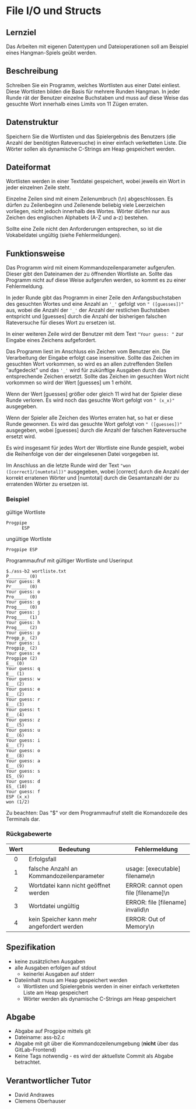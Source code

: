 # File I/O und Structs

## Lernziel

Das Arbeiten mit eigenen Datentypen und Dateioperationen soll am Beispiel eines Hangman-Spiels geübt werden.

## Beschreibung

Schreiben Sie ein Programm, welches Wortlisten aus einer Datei einliest. Diese Wortlisten bilden die Basis für mehrere Runden Hangman. In jeder Runde rät der Benutzer einzelne Buchstaben und muss auf diese Weise das gesuchte Wort innerhalb eines Limits von 11 Zügen erraten.

## Datenstruktur

Speichern Sie die Wortlisten und das Spielergebnis des Benutzers (die Anzahl der benötigten Rateversuche) in einer einfach verketteten Liste. Die Wörter sollen als dynamische C-Strings am Heap gespeichert werden.

## Dateiformat

Wortlisten werden in einer Textdatei gespeichert, wobei jeweils ein Wort in jeder einzelnen Zeile steht.

Einzelne Zeilen sind mit einem Zeilenumbruch (\n) abgeschlossen. Es dürfen zu Zeilenbeginn und Zeilenende beliebig viele Leerzeichen vorliegen, nicht jedoch innerhalb des Wortes. Wörter dürfen nur aus Zeichen des englischen Alphabets (A-Z und a-z) bestehen.

Sollte eine Zeile nicht den Anforderungen entsprechen, so ist die Vokabeldatei ungültig (siehe Fehlermeldungen).

## Funktionsweise

Das Programm wird mit einem Kommandozeilenparameter aufgerufen. Dieser gibt den Dateinamen der zu öffnenden Wortliste an. Sollte das Programm nicht auf diese Weise aufgerufen werden, so kommt es zu einer Fehlermeldung.

In jeder Runde gibt das Programm in einer Zeile den Anfangsbuchstaben des gesuchten Wortes und eine Anzahl an `'_'` gefolgt von `" ([guesses])"` aus, wobei die Anzahl der `'_'` der Anzahl der restlichen Buchstaben entspricht und [guesses] durch die Anzahl der bisherigen falschen Rateversuche für dieses Wort zu ersetzen ist.

In einer weiteren Zeile wird der Benutzer mit dem Text `"Your guess: "` zur Eingabe eines Zeichens aufgefordert.

Das Programm liest im Anschluss ein Zeichen vom Benutzer ein. Die Verarbeitung der Eingabe erfolgt case insensitive. Sollte das Zeichen im gesuchten Wort vorkommen, so wird es an allen zutreffenden Stellen "aufgedeckt" und das `'_'` wird für zukünftige Ausgaben durch das entsprechende Zeichen ersetzt. Sollte das Zeichen im gesuchten Wort nicht vorkommen so wird der Wert [guesses] um 1 erhöht.

Wenn der Wert [guesses] größer oder gleich 11 wird hat der Spieler diese Runde verloren. Es wird noch das gesuchte Wort gefolgt von `" (x_x)"` ausgegeben.

Wenn der Spieler alle Zeichen des Wortes erraten hat, so hat er diese Runde gewonnen. Es wird das gesuchte Wort gefolgt von `" ([guesses])"` ausgegeben, wobei [guesses] durch die Anzahl der falschen Rateversuche ersetzt wird.

Es wird insgesamt für jedes Wort der Wortliste eine Runde gespielt, wobei die Reihenfolge von der der eingelesenen Datei vorgegeben ist.

Im Anschluss an die letzte Runde wird der Text `"won ([correct]/[numtotal])"` ausgegeben, wobei [correct] durch die Anzahl der korrekt erratenen Wörter und [numtotal] durch die Gesamtanzahl der zu erratenden Wörter zu ersetzen ist.

### Beispiel

gültige Wortliste

```
Progpipe
      ESP
```

ungültige Wortliste

```
Progpipe ESP
```

Programmaufruf mit gültiger Wortliste und Userinput

```
$./ass-b2 wortliste.txt
P_______ (0)
Your guess: R
Pr______ (0)
Your guess: o
Pro_____ (0)
Your guess: g
Prog____ (0)
Your guess: j
Prog____ (1)
Your guess: h
Prog____ (2)
Your guess: p
Progp_p_ (2)
Your guess: i
Progpip_ (2)
Your guess: e
Progpipe (2)
E__ (0)
Your guess: q
E__ (1)
Your guess: w
E__ (2)
Your guess: e
E__ (2)
Your guess: r
E__ (3)
Your guess: t
E__ (4)
Your guess: z
E__ (5)
Your guess: u
E__ (6)
Your guess: i
E__ (7)
Your guess: o
E__ (8)
Your guess: a
E__ (9)
Your guess: s
ES_ (9)
Your guess: d
ES_ (10)
Your guess: f
ESP (x_x)
won (1/2)
```
Zu beachten: Das "$" vor dem Programmaufruf stellt die Komandozeile des Terminals dar.

### Rückgabewerte

| Wert | Bedeutung   | Fehlermeldung   |
| :--: | ----------- | ----------- |
| 0    | Erfolgsfall | |
| 1  | falsche Anzahl an Kommandozeilenparameter   | usage: [executable] filename\n |
| 2   | Wortdatei kann nicht geöffnet werden   | ERROR: cannot open file [filename]\n |
| 3   | Wortdatei ungültig | ERROR: file [filename] invalid\n |
| 4   | kein Speicher kann mehr angefordert werden | ERROR: Out of Memory\n |

## Spezifikation

* keine zusätzlichen Ausgaben
* alle Ausgaben erfolgen auf stdout
  * keinerlei Ausgaben auf stderr
* Dateiinhalt muss am Heap gespeichert werden
  * Wortlisten und Spielergebnis werden in einer einfach verketteten Liste am Heap gespeichert
  * Wörter werden als dynamische C-Strings am Heap gespeichert

## Abgabe

* Abgabe auf Progpipe mittels git
* Dateiname: ass-b2.c
* Abgabe mit git über die Kommandozeilenumgebung (**nicht** über das GitLab-Frontend)
* Keine Tags notwendig - es wird der aktuellste Commit als Abgabe betrachtet.

## Verantwortlicher Tutor
* David Andrawes
* Clemens Oberhauser
